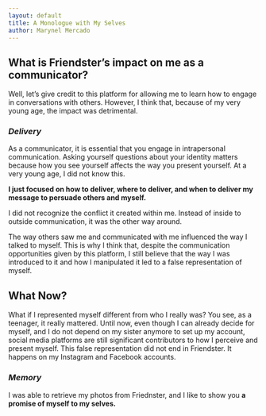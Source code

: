 ```yaml
---
layout: default
title: A Monologue with My Selves
author: Marynel Mercado
---
```


## What is Friendster’s impact on me as a communicator?
Well, let’s give credit to this platform for allowing me to learn how to engage in conversations with others. However, I think that, because of my very young age, the impact was detrimental.

### *Delivery*
As a communicator, it is essential that you engage in intrapersonal communication. Asking yourself questions about your identity matters because how you see yourself affects the way you present yourself. At a very young age, I did not know this. 

**I just focused on how to deliver, where to deliver, and when to deliver my message to persuade others and myself.**

I did not recognize the conflict it created within me.
Instead of inside to outside communication, it was the other way around.

The way others saw me and communicated with me influenced the way I talked to myself. This is why I think that, despite the communication opportunities given by this platform, I still believe that the way I was introduced to it and how I manipulated it led to a false representation of myself.

## What Now?

What if I represented myself different from who I really was?
You see, as a teenager, it really mattered. Until now, even though I can already decide for myself, and I do not depend on my sister anymore to set up my account, social media platforms are still significant contributors to how I perceive and present myself. This false representation did not end in Friendster. It happens on my Instagram and Facebook accounts.

### *Memory*
I was able to retrieve my photos from Friednster, and I like to show you **a promise of myself to my selves.**
